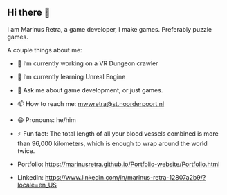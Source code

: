 ## Hi there 👋
I am Marinus Retra, a game developer, I make games. Preferably puzzle games.

A couple things about me:

- 🔭 I’m currently working on a VR Dungeon crawler
- 🌱 I’m currently learning Unreal Engine
- 💬 Ask me about game development, or just games.
- 📫 How to reach me: mwwretra@st.noorderpoort.nl
- 😄 Pronouns: he/him
- ⚡ Fun fact: The total length of all your blood vessels combined is more than 96,000 kilometers, which is enough to wrap around the world twice.
  
- Portfolio: https://marinusretra.github.io/Portfolio-website/Portfolio.html
- LinkedIn: https://www.linkedin.com/in/marinus-retra-12807a2b9/?locale=en_US
